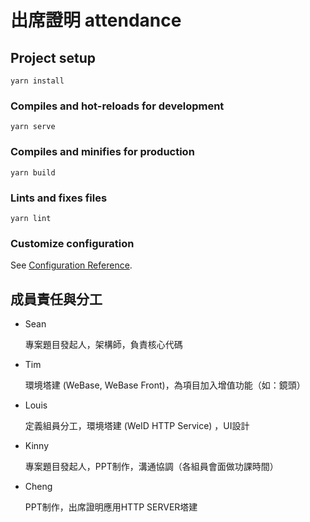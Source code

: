 # 出席證明 attendance 

## Project setup
```
yarn install
```

### Compiles and hot-reloads for development
```
yarn serve
```

### Compiles and minifies for production
```
yarn build
```

### Lints and fixes files
```
yarn lint
```

### Customize configuration
See [Configuration Reference](https://cli.vuejs.org/config/).

## 成員責任與分工

* Sean

  專案題目發起人，架構師，負責核心代碼

* Tim

  環境塔建 (WeBase, WeBase Front)，為項目加入增值功能（如：鏡頭）

* Louis

  定義組員分工，環境塔建 (WeID HTTP Service) ，UI設計

* Kinny

  專案題目發起人，PPT制作，溝通協調（各組員會面做功課時間）

* Cheng
 
  PPT制作，出席證明應用HTTP SERVER塔建

